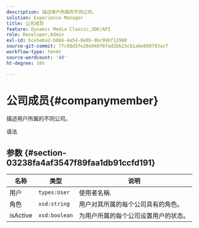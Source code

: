 ```yaml
---
description: 描述用户所属的不同公司。
solution: Experience Manager
title: 公司成员
feature: Dynamic Media Classic,SDK/API
role: Developer,Admin
exl-id: bce5e6a2-b866-4a54-8e0b-9bc99bf12988
source-git-commit: 77c88d5fe20e048f6fad2bb23cb1abe090793acf
workflow-type: tm+mt
source-wordcount: '48'
ht-degree: 16%

---
```


# 公司成员{#companymember}

描述用户所属的不同公司。

语法

## 参数 {#section-03238fa4af3547f89faa1db91ccfd191}

| 名称 | 类型 | 说明 |
|---|---|---|
| 用户 | `types:User` | 使用者名稱. |
| 角色 | `xsd:string` | 用户对其所属的每个公司具有的角色。 |
| isActive | `xsd:boolean` | 为用户所属的每个公司设置用户的状态。 |
